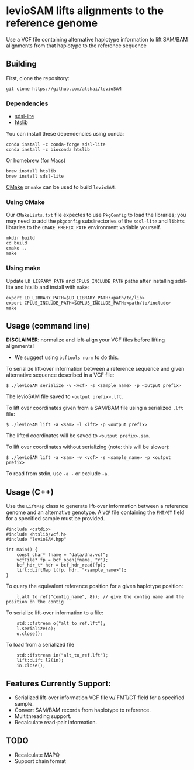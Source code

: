 # levioSAM lifts alignments to the reference genome

Use a VCF file containing alternative haplotype information to lift SAM/BAM alignments
from that haplotype to the reference sequence

## Building

First, clone the repository:

```
git clone https://github.com/alshai/levioSAM
```

### Dependencies

- [sdsl-lite](https://github.com/simongog/sdsl-lite)
- [htslib](https://github.com/samtools/htslib)

You can install these dependencies using conda:

```
conda install -c conda-forge sdsl-lite
conda install -c bioconda htslib
```

Or homebrew (for Macs)
```
brew install htslib
brew install sdsl-lite
```

[CMake](https://cmake.org) or `make` can be used to build `levioSAM`.


### Using CMake

Our `CMakeLists.txt` file expectes to use `PkgConfig` to load the libraries; you may need to add the `pkgconfig`
subdirectories of the `sdsl-lite` and `libhts` libraries to the `CMAKE_PREFIX_PATH` environment variable yourself.

```
mkdir build
cd build
cmake ..
make
```

### Using make

Update `LD_LIBRARY_PATH` and `CPLUS_INCLUDE_PATH` paths after installing sdsl-lite and htslib and install with `make`:

```
export LD_LIBRARY_PATH=$LD_LIBRARY_PATH:<path/to/lib>
export CPLUS_INCLUDE_PATH=$CPLUS_INCLUDE_PATH:<path/to/include>
make
```


## Usage (command line)

**DISCLAIMER**: normalize and left-align your VCF files before lifting alignments!

- We suggest using `bcftools norm` to do this.

To serialize lift-over information between a reference sequence and given alternative sequence described in a VCF file:

```
$ ./levioSAM serialize -v <vcf> -s <sample_name> -p <output prefix>
```

The levioSAM file saved to `<output prefix>.lft`.

To lift over coordinates given from a SAM/BAM file using a serialized `.lft` file:

```
$ ./levioSAM lift -a <sam> -l <lft> -p <output prefix>
```

The lifted coordinates will be saved to `<output prefix>.sam`.

To lift over coordinates without serializing (note: this will be slower):

```
$ ./levioSAM lift -a <sam> -v <vcf> -s <sample_name> -p <output prefix>
```

To read from stdin, use `-a -` or exclude `-a`.


## Usage (C++)

Use the `LiftMap` class to generate lift-over information between a reference genome and an alternative genotype.
A `VCF` file containing the `FMT/GT` field for a specified sample must be provided.

```
#include <cstdio>
#include <htslib/vcf.h>
#include "levioSAM.hpp"

int main() {
    const char* fname = "data/dna.vcf";
    vcfFile* fp = bcf_open(fname, "r");
    bcf_hdr_t* hdr = bcf_hdr_read(fp);
    lift::LiftMap l(fp, hdr, "<sample_name>");
}
```

To query the equivalent reference position for a given haplotype position:

```
    l.alt_to_ref("contig_name", 8)); // give the contig name and the position on the contig
```

To serialize lift-over information to a file:

```
    std::ofstream o("alt_to_ref.lft");
    l.serialize(o);
    o.close();
```

To load from a serialized file

```
    std::ifstream in("alt_to_ref.lft");
    lift::Lift l2(in);
    in.close();
```


## Features Currently Support:

- Serialized lift-over information VCF file w/ FMT/GT field for a specified sample.
- Convert SAM/BAM records from haplotype to reference.
- Multithreading support.
- Recalculate read-pair information.

## TODO

- Recalculate MAPQ
- Support chain format
